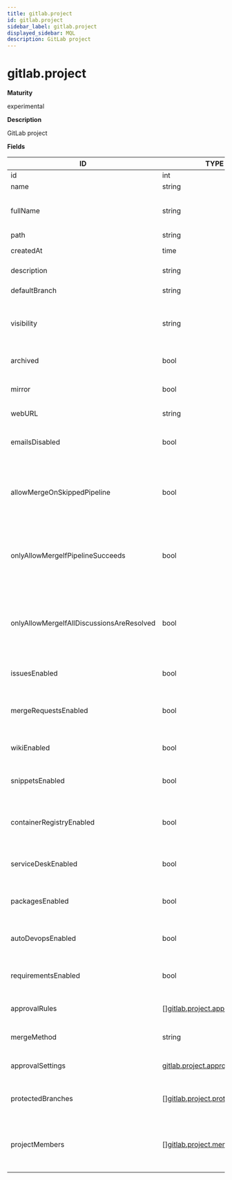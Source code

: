 ```yaml
---
title: gitlab.project
id: gitlab.project
sidebar_label: gitlab.project
displayed_sidebar: MQL
description: GitLab project
---
```


# gitlab.project

**Maturity**

experimental

**Description**

GitLab project

**Fields**

| ID                                        | TYPE                                                                          | DESCRIPTION                                                                    |
| ----------------------------------------- | ----------------------------------------------------------------------------- | ------------------------------------------------------------------------------ |
| id                                        | int                                                                           | Project ID                                                                     |
| name                                      | string                                                                        | Project name                                                                   |
| fullName                                  | string                                                                        | The full name of the project, including the namespace                          |
| path                                      | string                                                                        | Project path                                                                   |
| createdAt                                 | time                                                                          | Create date of the project                                                     |
| description                               | string                                                                        | Project description                                                            |
| defaultBranch                             | string                                                                        | Default Git branch                                                             |
| visibility                                | string                                                                        | The project's visibility level: private, internal, or public                   |
| archived                                  | bool                                                                          | Whether the project is archived                                                |
| mirror                                    | bool                                                                          | Whether the project is a mirror                                                |
| webURL                                    | string                                                                        | URL of the project                                                             |
| emailsDisabled                            | bool                                                                          | Whether project email notifications are disabled                               |
| allowMergeOnSkippedPipeline               | bool                                                                          | Whether merging merge requests is allowed when a pipeline is skipped           |
| onlyAllowMergeIfPipelineSucceeds          | bool                                                                          | Whether merging merge requests is allowed only if the pipelines succeed        |
| onlyAllowMergeIfAllDiscussionsAreResolved | bool                                                                          | Whether merging merge requests is allowed only if all discussions are resolved |
| issuesEnabled                             | bool                                                                          | Whether the issues feature is enabled                                          |
| mergeRequestsEnabled                      | bool                                                                          | Whether the merge request feature is enabled                                   |
| wikiEnabled                               | bool                                                                          | Whether the wiki feature is enabled                                            |
| snippetsEnabled                           | bool                                                                          | Whether the snippets feature is enabled                                        |
| containerRegistryEnabled                  | bool                                                                          | Whether the container registry feature is enabled                              |
| serviceDeskEnabled                        | bool                                                                          | Whether the Service Desk feature is enabled                                    |
| packagesEnabled                           | bool                                                                          | Whether the packages feature is enabled                                        |
| autoDevopsEnabled                         | bool                                                                          | Whether the Auto DevOps feature is enabled                                     |
| requirementsEnabled                       | bool                                                                          | Whether the requirements feature is enabled                                    |
| approvalRules                             | &#91;&#93;[gitlab.project.approvalRule](gitlab.project.approvalrule.md)       | Approval rules for the project                                                 |
| mergeMethod                               | string                                                                        | Merge methods for the project                                                  |
| approvalSettings                          | [gitlab.project.approvalSettings](gitlab.project.approvalsettings.md)         | Approval settings for the project                                              |
| protectedBranches                         | &#91;&#93;[gitlab.project.protectedBranch](gitlab.project.protectedbranch.md) | Protected branches settings for the project                                    |
| projectMembers                            | &#91;&#93;[gitlab.project.member](gitlab.project.member.md)                   | To fetch the list of members in the project with their roles                   |
